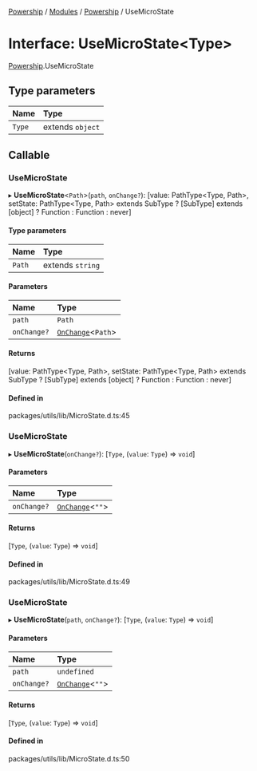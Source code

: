 [Powership](../README.md) / [Modules](../modules.md) / [Powership](../modules/Powership.md) / UseMicroState

# Interface: UseMicroState<Type\>

[Powership](../modules/Powership.md).UseMicroState

## Type parameters

| Name | Type |
| :------ | :------ |
| `Type` | extends `object` |

## Callable

### UseMicroState

▸ **UseMicroState**<`Path`\>(`path`, `onChange?`): [value: PathType<Type, Path\>, setState: PathType<Type, Path\> extends SubType ? [SubType] extends [object] ? Function : Function : never]

#### Type parameters

| Name | Type |
| :------ | :------ |
| `Path` | extends `string` |

#### Parameters

| Name | Type |
| :------ | :------ |
| `path` | `Path` |
| `onChange?` | [`OnChange`](Powership.OnChange.md)<`Path`\> |

#### Returns

[value: PathType<Type, Path\>, setState: PathType<Type, Path\> extends SubType ? [SubType] extends [object] ? Function : Function : never]

#### Defined in

packages/utils/lib/MicroState.d.ts:45

### UseMicroState

▸ **UseMicroState**(`onChange?`): [`Type`, (`value`: `Type`) => `void`]

#### Parameters

| Name | Type |
| :------ | :------ |
| `onChange?` | [`OnChange`](Powership.OnChange.md)<``""``\> |

#### Returns

[`Type`, (`value`: `Type`) => `void`]

#### Defined in

packages/utils/lib/MicroState.d.ts:49

### UseMicroState

▸ **UseMicroState**(`path`, `onChange?`): [`Type`, (`value`: `Type`) => `void`]

#### Parameters

| Name | Type |
| :------ | :------ |
| `path` | `undefined` |
| `onChange?` | [`OnChange`](Powership.OnChange.md)<``""``\> |

#### Returns

[`Type`, (`value`: `Type`) => `void`]

#### Defined in

packages/utils/lib/MicroState.d.ts:50
